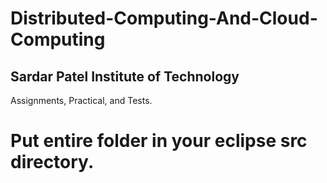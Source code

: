 # Distributed-Computing-And-Cloud-Computing

## Sardar Patel Institute of Technology
Assignments, Practical, and Tests.

# Put entire folder in your eclipse src directory.
